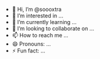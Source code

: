 - 👋 Hi, I’m @soooxtra
- 👀 I’m interested in ...
- 🌱 I’m currently learning ...
- 💞️ I’m looking to collaborate on ...
- 📫 How to reach me ...
- 😄 Pronouns: ...
- ⚡ Fun fact: ...

<!---
soooxtra/soooxtra is a ✨ special ✨ repository because its `README.md` (this file) appears on your GitHub profile.
You can click the Preview link to take a look at your changes.
--->
